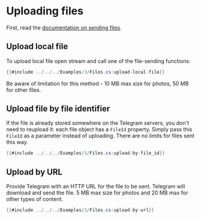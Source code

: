 # Uploading files

First, read the [documentation on sending files](https://core.telegram.org/bots/api#sending-files).

## Upload local file

To upload local file open stream and call one of the file-sending functions:

```C#
{{#include ../../../Examples/3/Files.cs:upload-local-file}}
```

Be aware of limitation for this method - 10 MB max size for photos, 50 MB for other files.

## Upload file by file identifier

If the file is already stored somewhere on the Telegram servers, you don't need to reupload it: each file object has a `FileId` property. Simply pass this `FileId` as a parameter instead of uploading. There are no limits for files sent this way.

```C#
{{#include ../../../Examples/3/Files.cs:upload-by-file_id}}
```

## Upload by URL

Provide Telegram with an HTTP URL for the file to be sent. Telegram will download and send the file. 5 MB max size for photos and 20 MB max for other types of content.

```csharp
{{#include ../../../Examples/3/Files.cs:upload-by-url}}
```
